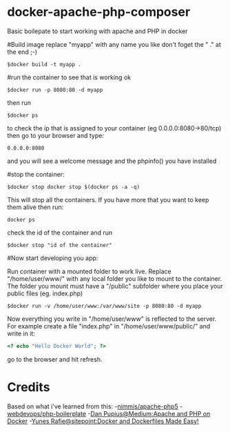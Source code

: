 # docker-apache-php-composer
Basic boilepate to start working with apache and PHP in docker

#Build image 
replace "myapp" with any name you like
don't foget the " ." at the end ;-)
```
$docker build -t myapp .
```
#run the container to see that is working ok
```
$docker run -p 8080:80 -d myapp
```
then run 
```
$docker ps
```
to check the ip that is assigned to your container (eg 0.0.0.0:8080->80/tcp)
then go to your browser and type: 
```
0.0.0.0:8080
```
and you will see a welcome message and the phpinfo() you have installed

#stop the container:
```
$docker stop docker stop $(docker ps -a -q)
```
This will stop all the containers. 
If you have more that you want to keep them alive then run:
```
docker ps
```
check the id of the container and run 
```
$docker stop "id of the container"
```
#Now start developing you app:

Run container with a mounted folder to work live.
Replace "/home/user/www/" with any local folder you like to mount to the container.
The folder you mount must have a "/public" subfolder where you place your public files (eg. index.php)
```
$docker run -v /home/user/www:/var/www/site -p 8080:80 -d myapp
```
Now everything you write in "/home/user/www" is reflected to the server.
For example create a file "index.php" in  "/home/user/www/public/" and write in it:
```php
<? echo "Hello Docker World"; ?>
```
go to the browser and hit refresh.

# Credits
Based on what i've learned from this:
-[nimmis/apache-php5](https://hub.docker.com/r/nimmis/apache-php5/~/dockerfile/)
-[webdevops/php-boilerplate](https://hub.docker.com/r/webdevops/php-boilerplate/~/dockerfile/)
-[Dan Pupius@Medium:Apache and PHP on Docker](https://medium.com/dev-tricks/apache-and-php-on-docker-44faef716150#.5bz3h5mgy)
-[Yunes Rafie@sitepoint:Docker and Dockerfiles Made Easy!](http://www.sitepoint.com/docker-and-dockerfiles-made-easy/)
